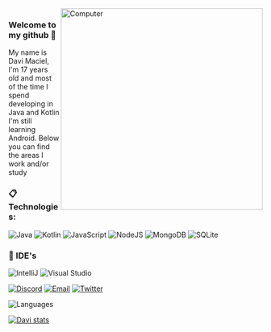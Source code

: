 <img src="https://raw.githubusercontent.com/MicaelliMedeiros/micaellimedeiros/master/image/computer-illustration.png" min-width="400px" max-width="400px" width="400px" align="right" alt="Computer">

### Welcome to my github 👋
My name is Davi Maciel, I'm 17 years old and most of the time I spend developing in Java and Kotlin I'm still learning Android. Below you can find the areas I work and/or study

### :clipboard: Technologies:

  ![Java](https://img.shields.io/badge/Java-ED8B00?style=for-the-badge&logo=java&logoColor=white)
  ![Kotlin](https://img.shields.io/badge/Kotlin-000000?style=for-the-badge&logo=intellij-idea&logoColor=blue)
  ![JavaScript](https://img.shields.io/badge/javascript-%23323330.svg?style=for-the-badge&logo=javascript&logoColor=%23F7DF1E)
  ![NodeJS](https://img.shields.io/badge/node.js-6DA55F?style=for-the-badge&logo=node.js&logoColor=white)
  ![MongoDB](https://img.shields.io/badge/MongoDB-%234ea94b.svg?style=for-the-badge&logo=mongodb&logoColor=white)
  ![SQLite](https://img.shields.io/badge/SQLite-07405E?style=for-the-badge&logo=sqlite&logoColor=white)

### 🚀 IDE's

  ![IntelliJ](https://img.shields.io/badge/IntelliJ-000000?style=for-the-badge&logo=intellij-idea&logoColor=blue)
  ![Visual Studio]((https://img.shields.io/badge/VSCode-000000?style=for-the-badge&logo=vscode-idea&logoColor=blue))

[![Discord](https://img.shields.io/badge/Discord-7289DA?style=for-the-badge&logo=discord&logoColor=white)](https://discord.com/users/701209235865862145)
[![Email](https://img.shields.io/badge/Email-0078D4?style=for-the-badge&logo=microsoft-outlook&logoColor=white)](mailto:davimacielfeliciano12@gmail.com?subject=Hello")
[![Twitter](https://img.shields.io/badge/Twitter-1DA1F2?style=for-the-badge&logo=twitter&logoColor=white)](https://twitter.com/DaviMacielF)

![Languages](https://github-readme-stats.vercel.app/api/top-langs/?username=DaviMacielFeliciano&layout=compact&theme=dracula&hide_title=true&langs_count=10)

[![Davi stats](https://github-readme-stats.vercel.app/api?username=DaviMacielFeliciano&layout=compact&theme=tokyonight&hide_title=true&show_icons=true&count_private=true)](https://github.com/DaviMacielFeliciano/)
